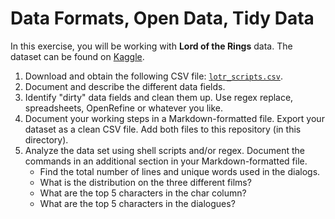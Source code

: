 # Data Formats, Open Data, Tidy Data

In this exercise, you will be working with **Lord of the Rings** data. The dataset can be found on [Kaggle](https://www.kaggle.com/paultimothymooney/lord-of-the-rings-data).

1. Download and obtain the following CSV file: [`lotr_scripts.csv`](https://www.kaggle.com/datasets/paultimothymooney/lord-of-the-rings-data?select=lotr_scripts.csv).
2. Document and describe the different data fields.
3. Identify "dirty" data fields and clean them up. Use regex replace, spreadsheets, OpenRefine or whatever you like.
4. Document your working steps in a Markdown-formatted file. Export your dataset as a clean CSV file. Add both files to this repository (in this directory).
5. Analyze the data set using shell scripts and/or regex. Document the commands in an additional section in your Markdown-formatted file.
   - Find the total number of lines and unique words used in the dialogs.
   - What is the distribution on the three different films?
   - What are the top 5 characters in the char column?
   - What are the top 5 characters in the dialogues?

